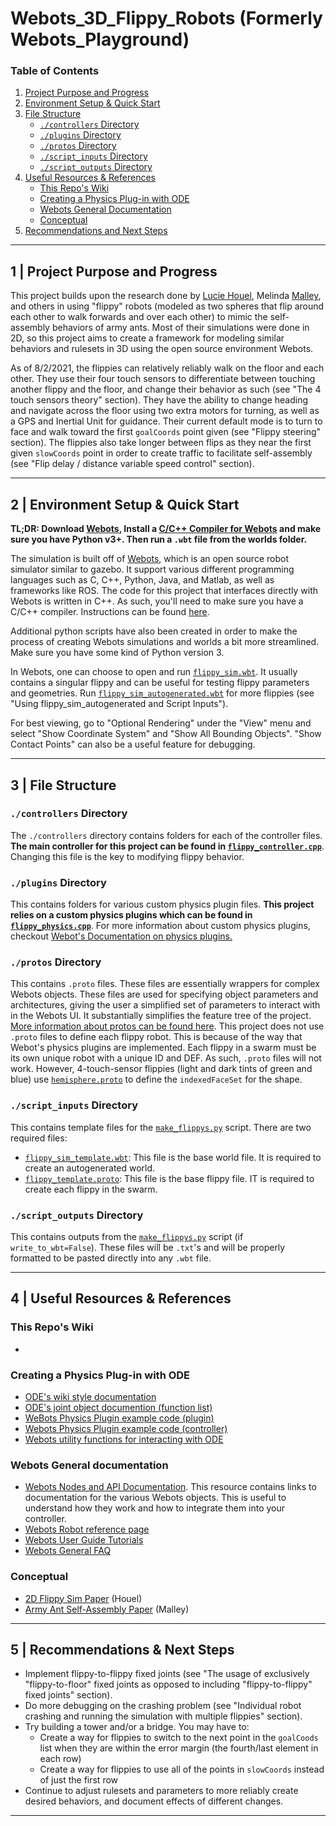 # Webots_3D_Flippy_Robots (Formerly Webots_Playground)

### Table of Contents

1. [Project Purpose and Progress](https://github.com/julesbrettle/Webots_3D_Flippy_Robots/blob/main/README.md#1--project-purpose-and-progress)
2. [Environment Setup & Quick Start](https://github.com/julesbrettle/Webots_3D_Flippy_Robots/blob/main/README.md#2--environment-setup--quick-start)
3. [File Structure](https://github.com/julesbrettle/Webots_3D_Flippy_Robots/blob/main/README.md#3--file-structure)
    - [`./controllers` Directory](https://github.com/julesbrettle/Webots_3D_Flippy_Robots/blob/main/README.md#controllers-directory)
    - [`./plugins` Directory](https://github.com/julesbrettle/Webots_3D_Flippy_Robots/blob/main/README.md#plugins-directory)
    - [`./protos` Directory](https://github.com/julesbrettle/Webots_3D_Flippy_Robots/blob/main/README.md#protos-directory)
    - [`./script_inputs` Directory](https://github.com/julesbrettle/Webots_3D_Flippy_Robots/blob/main/README.md#script_inputs-directory)
    - [`./script_outputs` Directory](https://github.com/julesbrettle/Webots_3D_Flippy_Robots/blob/main/README.md#script_outputs-directory)
4. [Useful Resources & References](https://github.com/julesbrettle/Webots_3D_Flippy_Robots/blob/main/README.md#4--useful-resources--references)
    - [This Repo's Wiki](https://github.com/julesbrettle/Webots_3D_Flippy_Robots/blob/main/README.md#this-repos-wiki)
    - [Creating a Physics Plug-in with ODE](https://github.com/julesbrettle/Webots_3D_Flippy_Robots/blob/main/README.md#creating-a-physics-plug-in-with-ode)
    - [Webots General Documentation](https://github.com/julesbrettle/Webots_3D_Flippy_Robots/blob/main/README.md#creating-a-physics-plug-in-with-ode)
    - [Conceptual](https://github.com/julesbrettle/Webots_3D_Flippy_Robots/blob/main/README.md#conceptual)
5. [Recommendations and Next Steps](https://github.com/julesbrettle/Webots_3D_Flippy_Robots/blob/main/README.md#5--recommendations--next-steps)

---

## 1 | Project Purpose and Progress

This project builds upon the research done by [Lucie Houel](https://ssr.seas.harvard.edu/files/ssr/files/phdthesis2020malley.pdf), Melinda [Malley](https://ssr.seas.harvard.edu/files/ssr/files/phdthesis2020malley.pdf), and others in using "flippy" robots (modeled as two spheres that flip around each other to walk forwards and over each other) to mimic the self-assembly behaviors of army ants. Most of their simulations were done in  2D, so this project aims to create a framework for modeling similar behaviors and rulesets in 3D using the open source environment Webots. 

As of 8/2/2021, the flippies can relatively reliably walk on the floor and each other. They use their four touch sensors to differentiate between touching another flippy and the floor, and change their behavior as such (see "The 4 touch sensors theory" section). They have the ability to change heading and navigate across the floor using two extra motors for turning, as well as a GPS and Inertial Unit for guidance. Their current default mode is to turn to face and walk toward the first `goalCoords` point given (see "Flippy steering" section). The flippies also take longer between flips as they near the first given `slowCoords` point in order to create traffic to facilitate self-assembly (see "Flip delay / distance variable speed control" section). 

---

## 2 | Environment Setup & Quick Start

**TL;DR: Download [Webots](https://cyberbotics.com/), Install a [C/C++ Compiler for Webots](https://cyberbotics.com/doc/guide/using-cpp) and make sure you have Python v3+. Then run a `.wbt` file from the worlds folder.**

The simulation is built off of [Webots](https://cyberbotics.com/), which is an open source robot simulator similar to gazebo. It support various different programming languages such as C, C++, Python, Java, and Matlab, as well as frameworks like ROS. The code for this project that interfaces directly with Webots is written in C++. As such, you'll need to make sure you have a C/C++ compiler. Instructions can be found [here](https://cyberbotics.com/doc/guide/using-cpp).

Additional python scripts have also been created in order to make the process of creating Webots simulations and worlds a bit more streamlined. Make sure you have some kind of Python version 3.

In Webots, one can choose to open and run [`flippy_sim.wbt`](/worlds/flippy_sim.wbt). It usually contains a singular flippy and can be useful for testing flippy parameters and geometries. Run [`flippy_sim_autogenerated.wbt`](/worlds/flippy_sim_autogenerated.wbt) for more flippies (see "Using flippy_sim_autogenerated and Script Inputs").

For best viewing, go to "Optional Rendering" under the "View" menu and select "Show Coordinate System" and "Show All Bounding Objects". "Show Contact Points" can also be a useful feature for debugging. 

---

## 3 | File Structure

### `./controllers` Directory

The `./controllers` directory contains folders for each of the controller files. **The main controller for this project can be found in [`flippy_controller.cpp`](controllers/flippy_controller/flippy_controller.cpp)**. Changing this file is the key to modifying flippy behavior.

### `./plugins` Directory

This contains folders for various custom physics plugin files. **This project relies on a custom physics plugins which can be found in [`flippy_physics.cpp`](/plugins/physics/flippy_physics/flippy_physics.cpp)**. For more information about custom physics plugins, checkout [Webot's Documentation on physics plugins.](https://cyberbotics.com/doc/reference/physics-plugin)

### `./protos` Directory

This contains `.proto` files. These files are essentially wrappers for complex Webots objects. These files are used for specifying object parameters and architectures, giving the user a simplified set of parameters to interact with in the Webots UI. It substantially simplifies the feature tree of the project. [More information about protos can be found here](https://cyberbotics.com/doc/guide/tutorial-7-your-first-proto). This project does not use `.proto` files to define each flippy robot. This is because of the way that Webot's physics plugins are implemented. Each flippy in a swarm must be its own unique robot with a unique ID and DEF. As such, `.proto` files will not work. However, 4-touch-sensor flippies (light and dark tints of green and blue) use [`hemisphere.proto`](/protos/hemisphere.proto) to define the `indexedFaceSet` for the shape.

### `./script_inputs` Directory

This contains template files for the [`make_flippys.py`](/make_flippys.py) script. There are two required files:

- [`flippy_sim_template.wbt`](/script_inputs/flippy_sim_template.wbt): This file is the base world file. It is required to create an autogenerated world.
- [`flippy_template.proto`](/script_inputs/flippy_template.proto): This file is the base flippy file. IT is required to create each flippy in the swarm.

### `./script_outputs` Directory

This contains outputs from the [`make_flippys.py`](/make_flippys.py) script (if `write_to_wbt=False`). These files will be `.txt`'s and will be properly formatted to be pasted directly into any `.wbt` file.

---

## 4 | Useful Resources & References

### This Repo's Wiki

- 

### Creating a Physics Plug-in with ODE

- [ODE's wiki style documentation](http://ode.org/wiki/index.php?title=Manual)
- [ODE's joint object documention (function list)](http://opende.sourceforge.net/docs/group__joints.html)
- [WeBots Physics Plugin example code (plugin)](https://github.com/cyberbotics/webots/blob/released/projects/samples/howto/plugins/physics/flying_mybot/flying_mybot.c)
- [Webots Physics Plugin example code (controller)](https://github.com/cyberbotics/webots/blob/released/projects/samples/howto/controllers/physics/physics.c)
- [Webots utility functions for interacting with ODE](https://www.cyberbotics.com/doc/reference/utility-functions)

### Webots General documentation

- [Webots Nodes and API Documentation](https://cyberbotics.com/doc/reference/nodes-and-api-functions?tab-language=c++). This resource contains links to documentation for the various Webots objects. This is useful to understand how they work and how to integrate them into your controller.
- [Webots Robot reference page](https://cyberbotics.com/doc/reference/robot?tab-language=c++)
- [Webots User Guide Tutorials](https://cyberbotics.com/doc/guide/tutorials)
- [Webots General FAQ](https://cyberbotics.com/doc/guide/general-faq)

### Conceptual

- [2D Flippy Sim Paper](https://ssr.seas.harvard.edu/files/ssr/files/phdthesis2020malley.pdf) (Houel)
- [Army Ant Self-Assembly Paper](https://ssr.seas.harvard.edu/files/ssr/files/phdthesis2020malley.pdf) (Malley)

---

## 5 | Recommendations & Next Steps

- Implement flippy-to-flippy fixed joints (see "The usage of exclusively "flippy-to-floor" fixed joints as opposed to including "flippy-to-flippy" fixed joints" section).
- Do more debugging on the crashing problem (see "Individual robot crashing and running the simulation with multiple flippies" section).
- Try building a tower and/or a bridge. You may have to:
    - Create a way for flippies to switch to the next point in the `goalCoods` list when they are within the error margin (the fourth/last element in each row)
    - Create a way for flippies to use all of the points in `slowCoords` instead of just the first row
- Continue to adjust rulesets and parameters to more reliably create desired behaviors, and document effects of different changes.

---
